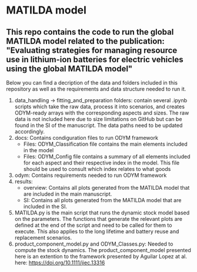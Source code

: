 # MATILDA model

## This repo contains the code to run the global MATILDA model related to the publication: "Evaluating strategies for managing resource use in lithium-ion batteries for electric vehicles using the global MATILDA model"

Below you can find a decription of the data and folders included in this repository as well as the requirements and data structure needed to run it.

1) data_handling -> fitting_and_preparation folders: contain several .ipynb scripts which take the raw data, process it into scenarios, and creates ODYM-ready arrays with the corresponding aspects and sizes. The raw data is not included here due to size limitations on GitHub but can be found in the SI of the manuscript. The data paths need to be updated accordingly.
2) docs: Contains condiguration files to run ODYM framework
    - Files: ODYM_Classification file contains the main elements included in the model
    - Files: ODYM_Config file contains a summary of all elements included for each aspect and their respective index in the model. This file should be used to consult which index relates to what goods
3) odym: Contains requirements needed to run ODYM framework
4) results: 
    - overview: Contains all plots generated from the MATILDA model that are included in the main manuscript.
    - SI: Contains all plots generated from the MATILDA model that are included in the SI.
5) MATILDA.py is the main script that runs the dynamic stock model based on the parameters. The functions that generate the relevant plots are defined at the end of the script and need to be called for them to execute. This also applies to the long lifetime and battery reuse and replacement scenarios.
6) product_component_model.py and ODYM_Classes.py: Needed to compute the stock dynamics. The product_component_model presented here is an extention to the framework presented by Aguilar Lopez at al. here: https://doi.org/10.1111/jiec.13316 